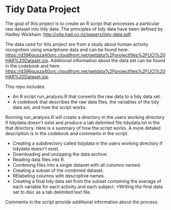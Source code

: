 Tidy Data Project
========
The goal of this project is to create an R script that processes a particular raw dataset into tidy data.  The principles of tidy data have been defined by Hadley Wickham: http://vita.had.co.nz/papers/tidy-data.pdf.

The data used for this project are from a study about human activity recognition using smartphone data and can be found here: https://d396qusza40orc.cloudfront.net/getdata%2Fprojectfiles%2FUCI%20HAR%20Dataset.zip.  Additional information about the data set can be found in the codebook and here: https://d396qusza40orc.cloudfront.net/getdata%2Fprojectfiles%2FUCI%20HAR%20Dataset.zip.

This repo includes:

* An R script run_analysis.R that converts the raw data to a tidy data set.
* A codebook that describes the raw data files, the variables of the tidy data set, and how the script works.

Running run_analysis.R will create a directory in the users working directory if tidydata doesn't exist and produce a tab delimited file tidydata.txt in the that directory.  Here is a summary of how the script works.  A more detaled description is in the codebook and comments in the script.

* Creating a subdirectory called tidydata in the users working directory if tidydata doesn't exist.
* Downloading and unzipping the data archive.
* Reading data files into R.
* Combining files into a single dataset with all columns named.
* Creating a subset of the combined dataset.
* RElabeling columns with descriptive names.
* Creating a final tidy data set from the subset containing the average of each variable for each activity and each subject.
*Writing the final data set to disc as a tab delimited text file.

 Comments in the script provide additional information about the process.

